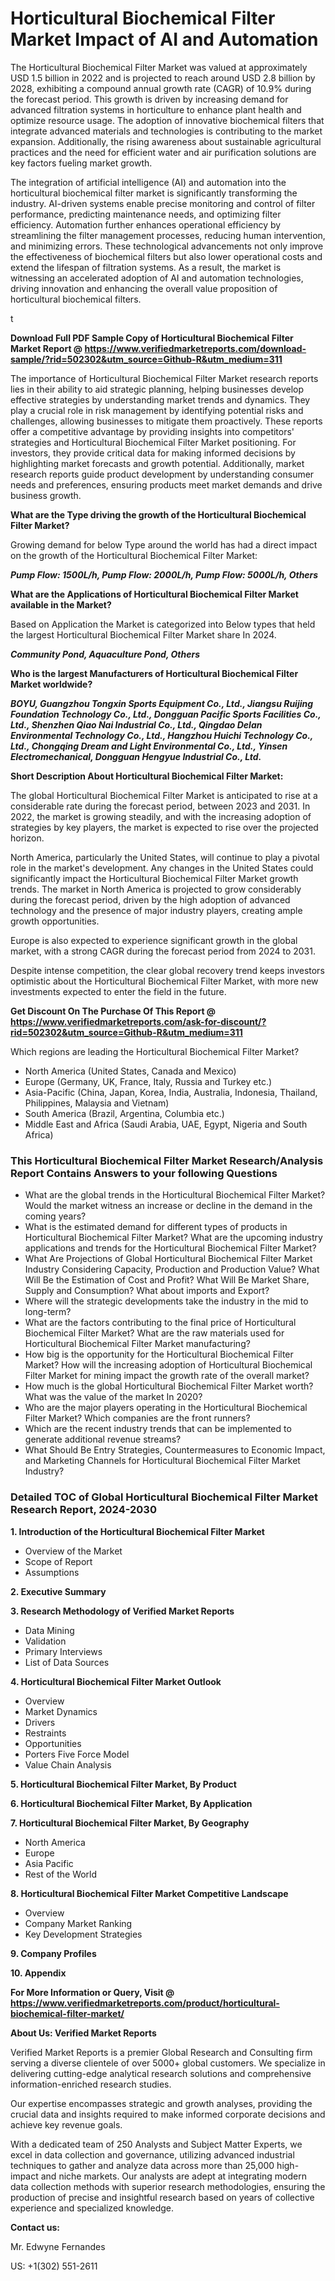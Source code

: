 <meta name="title" content="Global  Horticultural Biochemical Filter Market Impact of AI and Automation"><meta name="description" content="  The Horticultural Biochemical Filter Market was valued at approximately USD 1.5 billion in 2022 and is projected to reach around USD 2.8 billion by 2028, exhibiting "><meta name="title" content=" Horticultural Biochemical Filter Market Size, Share, Scope, Trends, Growth, Opportunities, Analysis, Forecast"> <h1>Horticultural Biochemical Filter Market Impact of AI and Automation</h1> <p>The Horticultural Biochemical Filter Market was valued at approximately USD 1.5 billion in 2022 and is projected to reach around USD 2.8 billion by 2028, exhibiting a compound annual growth rate (CAGR) of 10.9% during the forecast period. This growth is driven by increasing demand for advanced filtration systems in horticulture to enhance plant health and optimize resource usage. The adoption of innovative biochemical filters that integrate advanced materials and technologies is contributing to the market expansion. Additionally, the rising awareness about sustainable agricultural practices and the need for efficient water and air purification solutions are key factors fueling market growth.</p> <p>The integration of artificial intelligence (AI) and automation into the horticultural biochemical filter market is significantly transforming the industry. AI-driven systems enable precise monitoring and control of filter performance, predicting maintenance needs, and optimizing filter efficiency. Automation further enhances operational efficiency by streamlining the filter management processes, reducing human intervention, and minimizing errors. These technological advancements not only improve the effectiveness of biochemical filters but also lower operational costs and extend the lifespan of filtration systems. As a result, the market is witnessing an accelerated adoption of AI and automation technologies, driving innovation and enhancing the overall value proposition of horticultural biochemical filters.</p> t</p><p id="" class=""><strong>Download Full PDF Sample Copy of Horticultural Biochemical Filter Market Report @ <a href="https://www.verifiedmarketreports.com/download-sample/?rid=502302&utm_source=Github-R&utm_medium=311" target="_blank">https://www.verifiedmarketreports.com/download-sample/?rid=502302&utm_source=Github-R&utm_medium=311</a></strong></p><p>The importance of&nbsp;Horticultural Biochemical Filter Market research reports lies in their ability to aid strategic planning, helping businesses develop effective strategies by understanding market trends and dynamics. They play a crucial role in risk management by identifying potential risks and challenges, allowing businesses to mitigate them proactively. These reports offer a competitive advantage by providing insights into competitors' strategies and Horticultural Biochemical Filter Market positioning. For investors, they provide critical data for making informed decisions by highlighting market forecasts and growth potential. Additionally, market research reports guide product development by understanding consumer needs and preferences, ensuring products meet market demands and drive business growth.</p><p><strong>What are the&nbsp;Type driving the growth of the Horticultural Biochemical Filter Market?</strong></p><p id="" class="">Growing demand for below Type around the world has had a direct impact on the growth of the Horticultural Biochemical Filter Market:</p><em><strong>Pump Flow: 1500L/h, Pump Flow: 2000L/h, Pump Flow: 5000L/h, Others</strong></em></p><strong>What are the&nbsp;Applications&nbsp;of Horticultural Biochemical Filter Market available in the Market?</strong></p><p id="" class="">Based on Application the Market is categorized into Below types that held the largest Horticultural Biochemical Filter Market share In 2024.</p><em><strong>Community Pond, Aquaculture Pond, Others</strong></em></p><strong>Who is the largest Manufacturers of Horticultural Biochemical Filter Market worldwide?</strong></p><p><em><strong>BOYU, Guangzhou Tongxin Sports Equipment Co., Ltd., Jiangsu Ruijing Foundation Technology Co., Ltd., Dongguan Pacific Sports Facilities Co., Ltd., Shenzhen Qiao Nai Industrial Co., Ltd., Qingdao Delan Environmental Technology Co., Ltd., Hangzhou Huichi Technology Co., Ltd., Chongqing Dream and Light Environmental Co., Ltd., Yinsen Electromechanical, Dongguan Hengyue Industrial Co., Ltd.</strong></em></p><p id="" class=""><strong>Short Description About Horticultural Biochemical Filter Market:</strong></p><p>The global Horticultural Biochemical Filter Market is anticipated to rise at a considerable rate during the forecast period, between 2023 and 2031. In 2022, the market is growing steadily, and with the increasing adoption of strategies by key players, the market is expected to rise over the projected horizon.</p><p>North America, particularly the United States, will continue to play a pivotal role in the market's development. Any changes in the United States could significantly impact the Horticultural Biochemical Filter Market growth trends. The market in North America is projected to grow considerably during the forecast period, driven by the high adoption of advanced technology and the presence of major industry players, creating ample growth opportunities.</p><p>Europe is also expected to experience significant growth in the global market, with a strong CAGR during the forecast period from 2024 to 2031.</p><p>Despite intense competition, the clear global recovery trend keeps investors optimistic about the Horticultural Biochemical Filter Market, with more new investments expected to enter the field in the future.</p><p id="" class=""><strong>Get Discount On The Purchase Of This Report @ <a href="https://www.verifiedmarketreports.com/ask-for-discount/?rid=502302&utm_source=Github-R&utm_medium=311" target="_blank">https://www.verifiedmarketreports.com/ask-for-discount/?rid=502302&utm_source=Github-R&utm_medium=311</a></strong></p>Which regions are leading the Horticultural Biochemical Filter Market?</p><ul><li>North America (United States, Canada and Mexico)</li><li>Europe (Germany, UK, France, Italy, Russia and Turkey etc.)</li><li>Asia-Pacific (China, Japan, Korea, India, Australia, Indonesia, Thailand, Philippines, Malaysia and Vietnam)</li><li>South America (Brazil, Argentina, Columbia etc.)</li><li>Middle East and Africa (Saudi Arabia, UAE, Egypt, Nigeria and South Africa)</li></ul><h3 id="" class="">This Horticultural Biochemical Filter Market Research/Analysis Report Contains Answers to your following Questions</h3><ul><li>What are the global trends in the Horticultural Biochemical Filter Market? Would the market witness an increase or decline in the demand in the coming years?</li><li>What is the estimated demand for different types of products in Horticultural Biochemical Filter Market? What are the upcoming industry applications and trends for the Horticultural Biochemical Filter Market?</li><li>What Are Projections of Global Horticultural Biochemical Filter Market Industry Considering Capacity, Production and Production Value? What Will Be the Estimation of Cost and Profit? What Will Be Market Share, Supply and Consumption? What about imports and Export?</li><li>Where will the strategic developments take the industry in the mid to long-term?</li><li>What are the factors contributing to the final price of Horticultural Biochemical Filter Market? What are the raw materials used for Horticultural Biochemical Filter Market manufacturing?</li><li>How big is the opportunity for the Horticultural Biochemical Filter Market? How will the increasing adoption of Horticultural Biochemical Filter Market for mining impact the growth rate of the overall market?</li><li>How much is the global Horticultural Biochemical Filter Market worth? What was the value of the market In 2020?</li><li>Who are the major players operating in the Horticultural Biochemical Filter Market? Which companies are the front runners?</li><li>Which are the recent industry trends that can be implemented to generate additional revenue streams?</li><li>What Should Be Entry Strategies, Countermeasures to Economic Impact, and Marketing Channels for Horticultural Biochemical Filter Market Industry?</li></ul><h3 id="" class="">Detailed TOC of Global Horticultural Biochemical Filter Market Research Report, 2024-2030</h3><p id="" class=""><strong>1. Introduction of the Horticultural Biochemical Filter Market</strong></p><ul><li>Overview of the Market</li><li>Scope of Report</li><li>Assumptions</li></ul><p id="" class=""><strong>2. Executive Summary</strong></p><p id="" class=""><strong>3. Research Methodology of Verified Market Reports</strong></p><ul><li>Data Mining</li><li>Validation</li><li>Primary Interviews</li><li>List of Data Sources</li></ul><p id="" class=""><strong>4. Horticultural Biochemical Filter Market Outlook</strong></p><ul><li>Overview</li><li>Market Dynamics</li><li>Drivers</li><li>Restraints</li><li>Opportunities</li><li>Porters Five Force Model</li><li>Value Chain Analysis</li></ul><p id="" class=""><strong>5. Horticultural Biochemical Filter Market, By Product</strong></p><p id="" class=""><strong>6. Horticultural Biochemical Filter Market, By Application</strong></p><p id="" class=""><strong>7. Horticultural Biochemical Filter Market, By Geography</strong></p><ul><li>North America</li><li>Europe</li><li>Asia Pacific</li><li>Rest of the World</li></ul><p id="" class=""><strong>8. Horticultural Biochemical Filter Market Competitive Landscape</strong></p><ul><li>Overview</li><li>Company Market Ranking</li><li>Key Development Strategies</li></ul><p id="" class=""><strong>9. Company Profiles</strong></p><p id="" class=""><strong>10. Appendix</strong></p><p id="" class=""><strong>For More Information or Query, Visit @ <a href="https://www.verifiedmarketreports.com/product/horticultural-biochemical-filter-market/" target="_blank">https://www.verifiedmarketreports.com/product/horticultural-biochemical-filter-market/</a></strong></p><p id="" class=""><strong>About Us: Verified Market Reports</strong></p><p id="" class="">Verified Market Reports is a premier Global Research and Consulting firm serving a diverse clientele of over 5000+ global customers. We specialize in delivering cutting-edge analytical research solutions and comprehensive information-enriched research studies.</p><p id="" class="">Our expertise encompasses strategic and growth analyses, providing the crucial data and insights required to make informed corporate decisions and achieve key revenue goals.</p><p id="" class="">With a dedicated team of 250 Analysts and Subject Matter Experts, we excel in data collection and governance, utilizing advanced industrial techniques to gather and analyze data across more than 25,000 high-impact and niche markets. Our analysts are adept at integrating modern data collection methods with superior research methodologies, ensuring the production of precise and insightful research based on years of collective experience and specialized knowledge.</p><p id="" class=""><strong>Contact us:</strong></p><p id="" class="">Mr. Edwyne Fernandes</p><p id="" class="">US: +1(302) 551-2611</p>